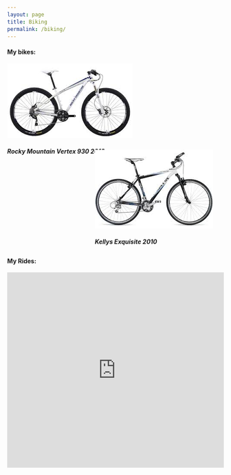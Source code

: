 ```yaml
---
layout: page
title: Biking
permalink: /biking/
---
```


<H4>My bikes:</H4>

<div id="vertex" style="height:200px;width:300px;float:left;">

<img src="/assets/RM_Vertex_930.jpg" alt="Smiley face">

<h5>Rocky Mountain Vertex 930 2013</h5>

</div>

<div id="exquisite" style="height:200px;width:300px;float:right;">

<!--![Kellys Exquisite 2010]({{ site.url }}/assets/Kellys_Exquisite_2010.jpg)-->

<img src="/assets/Kellys_Exquisite_2010.jpg" alt="Smiley face">

<h5>Kellys Exquisite 2010</h5>

</div>

<br/>

<div id ="spacer" style="clear:both;margin-bottom: 50px;"></div>

<div id="strava" style="clear:both;float:ceneter;">

<H4>My Rides:</H4>

<iframe height='454' width='100%' frameborder='0' allowtransparency='true' scrolling='no' src='http://www.strava.com/athletes/4812656/latest-rides/0c5cacb59fba7f2277fa5af3b32416bf5dca915a'></iframe>

</div>



